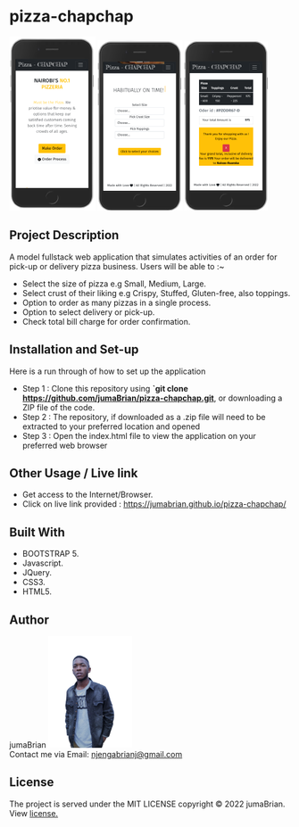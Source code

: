 # pizza-chapchap
<p float="left">
<img src="./images/mobile-web.png">
<img src="./images/mobile-web2.png">
<img src="./images/mobile-web3.png">
</p>

## Project Description
A model fullstack web application that simulates activities of an order for pick-up or delivery pizza business.
Users will be able to :~
* Select the size of pizza e.g Small, Medium, Large.
* Select crust of their liking e.g Crispy, Stuffed, Gluten-free, also toppings.
* Option to order as many pizzas in a single process.
* Option to select delivery or pick-up.
* Check total bill charge for order confirmation.

## Installation and Set-up
Here is a run through of how to set up the application
* Step 1 : Clone this repository using **`git clone https://github.com/jumaBrian/pizza-chapchap.git**, or downloading a ZIP file of the code.
* Step 2 : The repository, if downloaded as a .zip file will need to be extracted to your preferred location and opened
* Step 3 : Open the index.html file to view the application on your preferred web browser
## Other Usage / Live link
* Get access to the Internet/Browser.
* Click on live link provided : https://jumabrian.github.io/pizza-chapchap/
## Built With
* BOOTSTRAP 5.
* Javascript.
* JQuery.
* CSS3.
* HTML5.
  

## Author
jumaBrian 
<img src="./images/me.png" height="200px">
<br>
Contact me via Email: njengabrianj@gmail.com

## License 
The project is served under the MIT LICENSE copyright &copy; 2022 jumaBrian.
View <a href="https://github.com/jumaBrian/pizza-chapchap/blob/main/LICENSE">license.</a>
